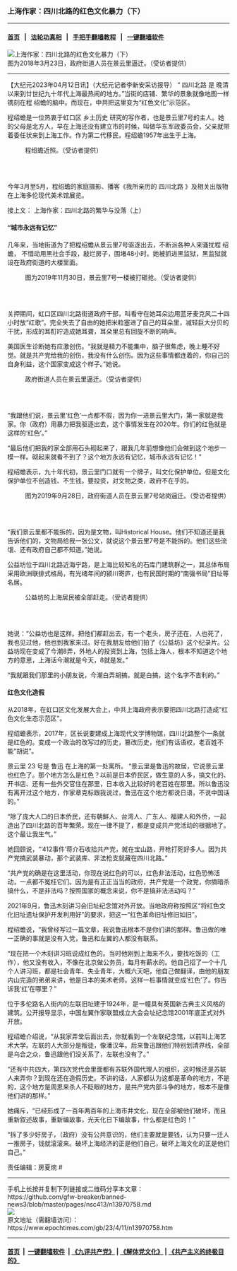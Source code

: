 ### 上海作家：四川北路的红色文化暴力（下）
------------------------

#### [首页](https://github.com/gfw-breaker/banned-news3/blob/master/README.md) &nbsp;&nbsp;|&nbsp;&nbsp; [法轮功真相](https://github.com/begood0513/basic/blob/master/README.md)  &nbsp;&nbsp;|&nbsp;&nbsp; [手把手翻墙教程](https://github.com/gfw-breaker/guides/wiki)  &nbsp;&nbsp;|&nbsp;&nbsp; [一键翻墙软件](https://github.com/gfw-breaker/nogfw/blob/master/README.md)  



<div><img alt="上海作家：四川北路的红色文化暴力（下）" class="attachment-djy_600_400 size-djy_600_400 wp-post-image" src="https://i.epochtimes.com/assets/uploads/2023/04/id13973661-16313a0b259c94b512508528b4590448-600x400.jpg"/>
<div class="caption">
 图为2018年3月23日，政府街道人员在景云里逼迁。（受访者提供）
</div></div><hr/>


<div><p>
 【大纪元2023年04月12日讯】（大纪元记者李新安采访报导）
 <span class="s1">
  “
  <ok href="https://www.epochtimes.com/gb/tag/%E5%9B%9B%E5%B7%9D%E5%8C%97%E8%B7%AF.html">
   四川北路
  </ok>
  是
 </span>
 晚清以来到廿世纪九十年代上海最热闹的地方。”当街的店铺、繁华的景象就像地图一样镌刻在程
 <span class="s1">
  绍蟾的脑中。而现在，中共把这里变为“红色文化”示范区。
 </span>
</p>
<p>
 程绍蟾是一位热衷于虹口区
 <ok href="https://www.epochtimes.com/gb/tag/%E4%B9%A1%E5%9C%9F%E5%8E%86%E5%8F%B2.html">
  乡土历史
 </ok>
 研究的写作者，也是景云里7号的主人。她的父母是北方人，早在上海还没有建立市的时候，叫做华东军政委员会，父亲就带着委任状来到上海工作。作为第二代移民，程绍蟾1957年出生于上海。
</p>
<figure aria-describedby="caption-attachment-13974389" class="wp-caption aligncenter" id="attachment_13974389" style="width: 280px">
 <ok href="https://i.epochtimes.com/assets/uploads/2023/04/id13974389-chengsc.jpeg" target="_blank">
  <img alt="" class="wp-image-13974389" src="https://i.epochtimes.com/assets/uploads/2023/04/id13974389-chengsc-600x782.jpeg"/>
 </ok>
 <br/><figcaption class="wp-caption-text" id="caption-attachment-13974389">
  程绍蟾近照。（受访者提供）
 </figcaption><br/>
</figure><br/>
<p>
 今年3月至5月，程绍蟾的家庭摄影、播客《我所亲历的
 <ok href="https://www.epochtimes.com/gb/tag/%E5%9B%9B%E5%B7%9D%E5%8C%97%E8%B7%AF.html">
  四川北路
 </ok>
 》及相关出版物在上海多伦现代美术馆展览。
</p>
<p class="p3">
 接上文：
 <ok href='https://www.epochtimes.com/gb/23/4/11/n13970750.htm"' rel='" noopener noreferrer' target="_blank">
  上海作家：四川北路的繁华与没落（上）
  <br/>
 </ok>
</p>
<h4>
 “城市永远有记忆”
</h4>
<p>
 几年来，当地街道为了把程绍蟾从景云里7号驱逐出去，不断派各种人来骚扰程
 <span class="s1">
  绍蟾，
 </span>
 不惜动用黑社会手段，敲烂房子，围堵48小时。她被抓进黑监狱，黑监狱就设在政府街道的大楼里面。
</p>
<figure aria-describedby="caption-attachment-13973664" class="wp-caption aligncenter" id="attachment_13973664" style="width: 600px">
 <ok href="https://i.epochtimes.com/assets/uploads/2023/04/id13973664-51be19e68c0141b83fc47f79c4533db5.png" target="_blank">
  <img alt="" class="size-large wp-image-13973664" src="https://i.epochtimes.com/assets/uploads/2023/04/id13973664-51be19e68c0141b83fc47f79c4533db5-600x400.png"/>
 </ok>
 <br/><figcaption class="wp-caption-text" id="caption-attachment-13973664">
  图为2019年11月30日，景云里7号一楼被打砸抢。（受访者提供）
 </figcaption><br/>
</figure><br/>
<p>
 关押期间，虹口区四川北路街道政府干部，叫看守在她耳朵边用蓝牙麦克风二十四小时放“红歌”。完全失去了自由的她把米粒塞进了自己的耳朵里，减轻巨大分贝的干扰，形成的耳酊咛造成她耳聋，耳朵里总有回旋不断的响声。
</p>
<p>
 美国医生诊断她有应激创伤。“我就是精力不能集中，脑子很焦虑，晚上睡不好觉。就是共产党给我的创伤，我没有什么创伤。因为这些事情都连着的，你自己的自身利益，这个国家变成这个样子。”她说。
</p>
<figure aria-describedby="caption-attachment-13973665" class="wp-caption aligncenter" id="attachment_13973665" style="width: 378px">
 <ok href="https://i.epochtimes.com/assets/uploads/2023/04/id13973665-ed4355fe723d5b2fa7562ca82fe5a2d6.jpg" target="_blank">
  <img alt="" class="wp-image-13973665" src="https://i.epochtimes.com/assets/uploads/2023/04/id13973665-ed4355fe723d5b2fa7562ca82fe5a2d6-600x800.jpg"/>
 </ok>
 <br/><figcaption class="wp-caption-text" id="caption-attachment-13973665">
  政府街道人员在景云里逼迁。（受访者提供）
 </figcaption><br/>
</figure><br/>
<p>
 “我跟他们说，景云里‘红色’一点都不假，因为你一进景云里大门，第一家就是我家。你（政府）用暴力把我驱逐出去，这个事情发生在2020年。你们的红色就是这样的‘红色’。”
</p>
<p>
 “最后他们把我的家全部用石头砌起来了，跟我几年前想像他们会做到这个地步一模一样。砌起来就看不到了？这个地方永远有记忆，城市永远有记忆！”
</p>
<p>
 程绍蟾表示，九十年代初，景云里门口就有一个牌子，叫文化保护单位。但是文化保护单位不创造钱、不生钱。要投资，对文物之类，政府不在乎的。
</p>
<figure aria-describedby="caption-attachment-13973660" class="wp-caption aligncenter" id="attachment_13973660" style="width: 600px">
 <ok href="https://i.epochtimes.com/assets/uploads/2023/04/id13973660-87e1fadd94045bcbcebf07aa2ac1e0c1.png" target="_blank">
  <img alt="" class="size-large wp-image-13973660" src="https://i.epochtimes.com/assets/uploads/2023/04/id13973660-87e1fadd94045bcbcebf07aa2ac1e0c1-600x338.png"/>
 </ok>
 <br/><figcaption class="wp-caption-text" id="caption-attachment-13973660">
  图为2019年9月28日，政府街道人员在景云里7号站岗逼迁。（受访者提供）
 </figcaption><br/>
</figure><br/>
<p>
 “我们景云里都不能拆的，因为是文物，叫Historical House。他们不知道还是我告诉他们的，文物局给我一张公文，就说这个景云里7号是不能拆的。他们这些流氓、还有政府自己都不知道。”她说。
</p>
<p>
 公益坊位于四川北路近海宁路，是上海比较知名的石库门建筑群之一，其总体布局采用欧洲联排式格局，有光绪年间的颍川寄庐，也有民国时期的“南强书局”旧址等名居。
</p>
<figure aria-describedby="caption-attachment-13974388" class="wp-caption aligncenter" id="attachment_13974388" style="width: 600px">
 <ok href="https://i.epochtimes.com/assets/uploads/2023/04/id13974388-ad914cc4383b60d8fcceb8f48a1cfdff.jpg" target="_blank">
  <img alt="" class="size-large wp-image-13974388" src="https://i.epochtimes.com/assets/uploads/2023/04/id13974388-ad914cc4383b60d8fcceb8f48a1cfdff-600x450.jpg"/>
 </ok>
 <br/><figcaption class="wp-caption-text" id="caption-attachment-13974388">
  公益坊的上海居民被全部赶走。（受访者提供）
 </figcaption><br/>
</figure><br/>
<p>
 她说：“公益坊也是这样。把他们都赶出去，有一个老头，房子还在，人也死了，我也见过他，他也到我家来过。好在我朋友给他们拍了《公益坊》这个纪录片。公益坊现在变成了今潮8弄，外地人的投资到上海，包括上海人，根本不知道这个地方的意思，上海话今潮就是今天，8就是发。”
</p>
<p>
 “我就跟我们那里的小朋友说，今潮白弄胡搞，就是白搞，这个名字不吉利的。”
</p>
<h4>
 红色文化造假
</h4>
<p>
 从2018年，在虹口区文化发展大会上，中共上海政府表示要把四川北路打造成“红色文化生态示范区”。
</p>
<p>
 程绍蟾表示，2017年，区长说要建成上海现代文学博物馆，四川北路整个一条就是红色的。变成一个政治的改写过的历史，篡改历史，他们有话语权，老百姓不能“胡说”。
</p>
<p>
 <span class="s1">
  景云里
 </span>
 <span class="s2">
  23
 </span>
 <span class="s3">
  号是
 </span>
 <span class="s1">
  鲁迅
 </span>
 <span class="s3">
  在上海的第一处寓所。
 </span>
 “景云里是鲁迅的故居，它说景云里也红色了。那个地方怎么是红色？以前是日本侨民区，做生意的人多，搞文化的、开书店、还有一些外交官住在那里，日本收入比较好的老百姓在那里。所以鲁迅没有离开过这个地方，作家章克标跟我说过，鲁迅在这个地方都说日语，不说中国话的。”
</p>
<p>
 “除了庞大人口的日本侨民，还有朝鲜人、台湾人、广东人、福建人和外侨，一起造出了四川北路的百年繁荣。现在一律不提了，都是变成共产党活动的根据地了。这个最让我生气。”
</p>
<p>
 她回顾说，“‘412事件’蒋介石收拾共产党，就在宝山路，开枪打死好多人。因为共产党搞武装暴动，那个武装库、非法枪支就藏在四川北路。”
</p>
<p>
 “共产党的确是在这里活动，你现在说红色的可以，红色非法活动，红色恐怖活动，一点都不冤枉它们。因为是有正正当当的政府，共产党是一个政党，你搞暗杀搞什么，不是非法吗？按照国家的概念来说，你不是搞非法活动吗？”
</p>
<p>
 2021年9月，鲁迅木刻讲习会旧址纪念馆对外开放。当地政府称按照区“将红色文化旧址遗址保护开发利用好”的要求，把这一“红色革命旧址修旧如旧”。
</p>
<p>
 程绍蟾说，“我曾经写过一篇文章，我说鲁迅根本不是你们讲的那样。鲁迅做的唯一正确的事就是没有入党，鲁迅和左翼的人都没有联系。
</p>
<p>
 “现在把一个木刻讲习班说成红色的。当时他刚到上海来不久，要找吃饭的（工作），他又没有收入，不像在北京做公务员，每月有薪水的。他自己招了一个十几个人讲习班，都是社会青年、失业青年，大概六天吧，他自己做翻译，由他的朋友内山完造的弟弟来讲，他是日本的美术老师。这样一桩事情就变成‘红色’了。你告诉我‘红’在哪里？”
</p>
<p>
 位于多伦路名人街内的左联旧址建于1924年，是一幢具有英国新古典主义风格的建筑。公开报导显示，中国左翼作家联盟成立大会会址纪念馆2001年底正式对外开放。
</p>
<p>
 程绍蟾介绍说，“从我家弄堂后面出去，你就看到一个左联纪念馆，以前叫上海艺术大学。左联的人大部分是叛徒，像潘汉年。后来鲁迅跟他们特别划清界线，全部是乌合之众，鲁迅跟他们没关系了，左联也没有了。”
</p>
<p>
 “还有中共四大，第四次党代会里面都有苏联外国代理人的组织，这时候还是苏联人来弄你？到现在还在造假历史。不讲的话，人家都认为这都是革命的地方，不是的，这个地方是周恩来杀人不眨眼的地方，是共产党内部斗争的地方，根本不是像他们讲的那样。”
</p>
<p>
 她痛斥，“已经形成了一百年两百年的上海市井文化，现在全部被他们破坏，而且重新叙述故事，重新编故事，光天化日下编故事，什么都是红色的！”
</p>
<p>
 “拆了多少好房子，（政府）没有公共意识的，他们主要就是要钱，认为只要一迁人一推房子，钱就滚滚来。破坏上海经济的正是他们自己，破坏上海文化的正是他们自己。”
</p>
<p>
 责任编辑：房夏焥 #
</p>
</div>
<hr/>
手机上长按并复制下列链接或二维码分享本文章：<br/>
https://github.com/gfw-breaker/banned-news3/blob/master/pages/nsc413/n13970758.md <br/>
<a href='https://github.com/gfw-breaker/banned-news3/blob/master/pages/nsc413/n13970758.md'><img src='https://github.com/gfw-breaker/banned-news3/blob/master/pages/nsc413/n13970758.md.png'/></a> <br/>
原文地址（需翻墙访问）：https://www.epochtimes.com/gb/23/4/11/n13970758.htm


------------------------
#### [首页](https://github.com/gfw-breaker/banned-news3/blob/master/README.md) &nbsp;|&nbsp; [一键翻墙软件](https://github.com/gfw-breaker/nogfw/blob/master/README.md) &nbsp;| [《九评共产党》](https://github.com/gfw-breaker/9ping.md/blob/master/README.md#九评之一评共产党是什么) | [《解体党文化》](https://github.com/gfw-breaker/jtdwh.md/blob/master/README.md) | [《共产主义的终极目的》](https://github.com/gfw-breaker/gczydzjmd.md/blob/master/README.md)


<img src='http://gfw-breaker.win/banned-news3/pages/nsc413/n13970758.md' width='0px' height='0px'/>